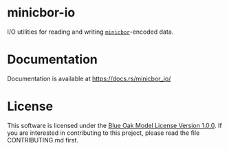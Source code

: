 # minicbor-io

I/O utilities for reading and writing [`minicbor`][1]-encoded data.

# Documentation

Documentation is available at <https://docs.rs/minicbor_io/>

# License

This software is licensed under the [Blue Oak Model License Version 1.0.0][2].
If you are interested in contributing to this project, please read the file
CONTRIBUTING.md first.

[1]: https://crates.io/crates/minicbor
[2]: https://blueoakcouncil.org/license/1.0.0
